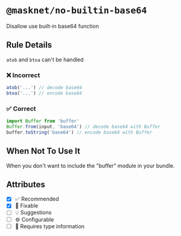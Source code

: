 <!-- begin title -->

# `@masknet/no-builtin-base64`

Disallow use built-in base64 function

<!-- end title -->

## Rule Details

`atob` and `btoa` can't be handled

### :x: Incorrect

```ts
atob('...') // decode base64
btoa('...') // encode base64
```

### :white_check_mark: Correct

```ts
import Buffer from 'buffer'
Buffer.from(input, 'base64') // decode base64 with Buffer
buffer.toString('base64') // encode base64 with Buffer
```

## When Not To Use It

When you don't want to include the "buffer" module in your bundle.

## Attributes

<!-- begin attributes -->

- [x] :white_check_mark: Recommended
- [x] :wrench: Fixable
- [ ] :bulb: Suggestions
- [ ] :gear: Configurable
- [ ] :thought_balloon: Requires type information

<!-- end attributes -->

